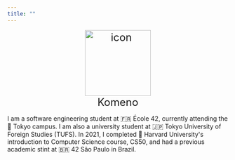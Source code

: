 ```yaml
---
title: ""
---
```


<div style="text-align: center; font-size: 24px">
    <img src="https://github.com/riceset/Garden/assets/48802655/8e679378-2336-475d-bd20-bc866e9559f6" alt="icon" width="150" style="display: block; margin-left: auto; margin-right: auto;"/>
    Komeno
</div>

I am a software engineering student at 🇫🇷 École 42, currently attending the 🗼 Tokyo campus. I am also a university student at 🇯🇵 Tokyo University of Foreign Studies (TUFS). In 2021, I completed 🌳 Harvard University's introduction to Computer Science course, CS50, and had a previous academic stint at 🇧🇷 42 São Paulo in Brazil.
